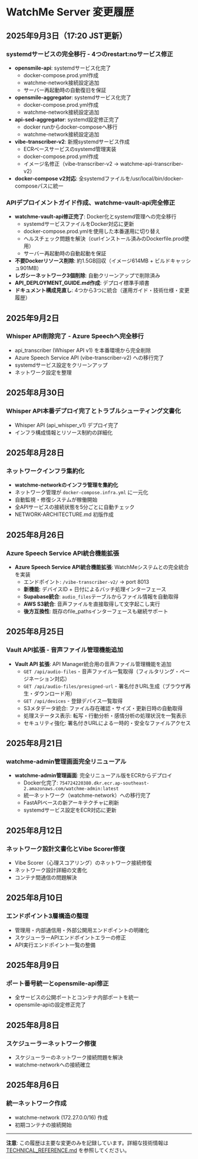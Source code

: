 # WatchMe Server 変更履歴

## 2025年9月3日（17:20 JST更新）

### systemdサービスの完全移行 - 4つのrestart:noサービス修正
- **opensmile-api**: systemdサービス化完了
  - docker-compose.prod.yml作成
  - watchme-network接続設定追加
  - サーバー再起動時の自動復旧を保証
- **opensmile-aggregator**: systemdサービス化完了
  - docker-compose.prod.yml作成
  - watchme-network接続設定追加
- **api-sed-aggregator**: systemd設定修正完了
  - docker runからdocker-composeへ移行
  - watchme-network接続設定追加
- **vibe-transcriber-v2**: 新規systemdサービス作成
  - ECRベースサービスのsystemd管理実装
  - docker-compose.prod.yml作成
  - イメージ名修正（vibe-transcriber-v2 → watchme-api-transcriber-v2）
- **docker-compose v2対応**: 全systemdファイルを/usr/local/bin/docker-composeパスに統一

### APIデプロイメントガイド作成、watchme-vault-api完全修正
- **watchme-vault-api修正完了**: Docker化とsystemd管理への完全移行
  - systemdサービスファイルをDocker対応に更新
  - docker-compose.prod.ymlを使用した本番運用に切り替え
  - ヘルスチェック問題を解決（curlインストール済みのDockerfile.prod使用）
  - サーバー再起動時の自動起動を保証
- **不要Dockerリソース削除**: 約1.5GB回収（イメージ614MB + ビルドキャッシュ901MB）
- **レガシーネットワーク3個削除**: 自動クリーンアップで削除済み
- **API_DEPLOYMENT_GUIDE.md作成**: デプロイ標準手順書
- **ドキュメント構成見直し**: 4つから3つに統合（運用ガイド・技術仕様・変更履歴）

## 2025年9月2日

### Whisper API削除完了 - Azure Speechへ完全移行
- api_transcriber (Whisper API v1) を本番環境から完全削除
- Azure Speech Service API (vibe-transcriber-v2) への移行完了
- systemdサービス設定をクリーンアップ
- ネットワーク設定を整理

## 2025年8月30日

### Whisper API本番デプロイ完了とトラブルシューティング文書化
- Whisper API (api_whisper_v1) デプロイ完了
- インフラ構成情報とリソース制約の詳細化

## 2025年8月28日

### ネットワークインフラ集約化
- **watchme-networkのインフラ管理を集約化**
- ネットワーク管理が `docker-compose.infra.yml` に一元化
- 自動監視・修復システムが稼働開始
- 全APIサービスの接続状態を5分ごとに自動チェック
- NETWORK-ARCHITECTURE.md 初版作成

## 2025年8月26日

### Azure Speech Service API統合機能拡張
- **Azure Speech Service API統合機能拡張**: WatchMeシステムとの完全統合を実装
  - エンドポイント: `/vibe-transcriber-v2/` → port 8013
  - **新機能**: デバイスID + 日付によるバッチ処理インターフェース
  - **Supabase統合**: `audio_files`テーブルからファイル情報を自動取得
  - **AWS S3統合**: 音声ファイルを直接取得して文字起こし実行
  - **後方互換性**: 既存のfile_pathsインターフェースも継続サポート

## 2025年8月25日

### Vault API拡張 - 音声ファイル管理機能追加
- **Vault API 拡張**: API Manager統合用の音声ファイル管理機能を追加
  - `GET /api/audio-files` - 音声ファイル一覧取得（フィルタリング・ページネーション対応）
  - `GET /api/audio-files/presigned-url` - 署名付きURL生成（ブラウザ再生・ダウンロード用）
  - `GET /api/devices` - 登録デバイス一覧取得
  - S3メタデータ統合: ファイル存在確認・サイズ・更新日時の自動取得
  - 処理ステータス表示: 転写・行動分析・感情分析の処理状況を一覧表示
  - セキュリティ強化: 署名付きURLによる一時的・安全なファイルアクセス

## 2025年8月21日

### watchme-admin管理画面完全リニューアル
- **watchme-admin管理画面**: 完全リニューアル版をECRからデプロイ
  - Docker化完了: `754724220380.dkr.ecr.ap-southeast-2.amazonaws.com/watchme-admin:latest`
  - 統一ネットワーク（watchme-network）への移行完了
  - FastAPIベースの新アーキテクチャに刷新
  - systemdサービス設定をECR対応に更新

## 2025年8月12日

### ネットワーク設計文書化とVibe Scorer修復
- Vibe Scorer（心理スコアリング）のネットワーク接続修復
- ネットワーク設計詳細の文書化
- コンテナ間通信の問題解決

## 2025年8月10日

### エンドポイント3層構造の整理
- 管理用・内部通信用・外部公開用エンドポイントの明確化
- スケジューラーAPIエンドポイントエラーの修正
- API実行エンドポイント一覧の整備

## 2025年8月9日

### ポート番号統一とopensmile-api修正
- 全サービスの公開ポートとコンテナ内部ポートを統一
- opensmile-apiの設定修正完了

## 2025年8月8日

### スケジューラーネットワーク修復
- スケジューラーのネットワーク接続問題を解決
- watchme-networkへの接続確立

## 2025年8月6日

### 統一ネットワーク作成
- watchme-network (172.27.0.0/16) 作成
- 初期コンテナの接続開始

---

**注意**: この履歴は主要な変更のみを記録しています。詳細な技術情報は [TECHNICAL_REFERENCE.md](./TECHNICAL_REFERENCE.md) を参照してください。